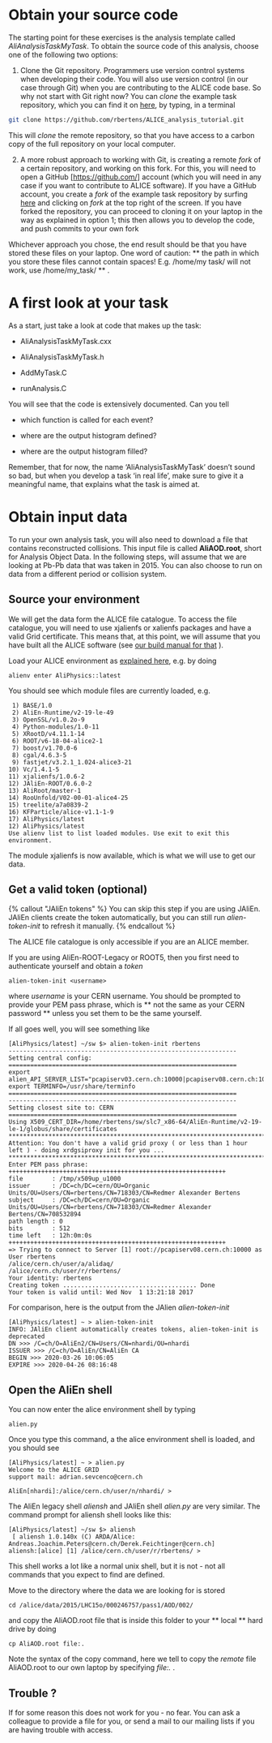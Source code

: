 # Obtain your source code

The starting point for these exercises is the analysis template called _AliAnalysisTaskMyTask_. To obtain the source code of this analysis, choose one of the following two options: 

1. Clone the Git repository. Programmers use version control systems when developing their code. You will also use version control (in our case through Git) when you are contributing to the ALICE code base. So why not start with Git right now? You can _clone_ the example task repository, which you can find it on [here](https://github.com/rbertens/ALICE_analysis_tutorial), by typing, in a terminal

```bash
git clone https://github.com/rbertens/ALICE_analysis_tutorial.git
```

This will _clone_ the remote repository, so that you have access to a carbon copy of the full repository on your local computer. 

2. A more robust approach to working with Git, is creating a remote _fork_ of a certain repository, and working on this fork. For this, you will need to open a GitHub [https://github.com/] account (which you will need in any case if you want to contribute to ALICE software). If you have a GitHub account, you create a _fork_ of the example task repository by surfing [here](https://github.com/rbertens/ALICE_analysis_tutorial) and clicking on _fork_ at the top right of the screen. If you have forked the repository, you can proceed to cloning it on your laptop in the way as explained in option 1; this then allows you to develop the code, and push commits to your own fork

Whichever approach you chose, the end result should be that you have stored these files on your laptop. One word of caution: ** the path in which you store these files cannot contain spaces! E.g. /home/my  task/ will not work, use /home/my_task/ ** .


# A first look at your task

As a start, just take a look at code that makes up the task:

*   AliAnalysisTaskMyTask.cxx

*   AliAnalysisTaskMyTask.h

*   AddMyTask.C

*   runAnalysis.C

You will see that the code is extensively documented. Can you tell

*   which function is called for each event?

*   where are the output histogram defined?

*   where are the output histogram filled?

Remember, that for now, the name ‘AliAnalysisTaskMyTask’ doesn’t sound so bad, but when you develop a task ‘in real life’, make sure to give it a meaningful name, that explains what the task is aimed at.



# Obtain input data

To run your own analysis task, you will also need to download a file that contains reconstructed collisions. This input file is called **AliAOD.root**, short for Analysis Object Data. In the following steps, will assume that we are looking at Pb-Pb data that was taken in 2015. You can also choose to run on data from a different period or collision system.  

## Source your environment
We will get the data form the ALICE file catalogue. To access the file catalogue, you will need to use xjalienfs or xalienfs packages and have a valid Grid certificate. This means that, at this point, we will assume that you have built all the ALICE software (see [our build manual for that](https://alice-doc.github.io/alice-analysis-tutorial/building/) ).


Load your ALICE environment as [explained here](https://alice-doc.github.io/alice-analysis-tutorial/building/#use-the-software-you-have-built), e.g. by doing

```
alienv enter AliPhysics::latest
```

You should see which module files are currently loaded, e.g.

```
 1) BASE/1.0
 2) AliEn-Runtime/v2-19-le-49
 3) OpenSSL/v1.0.2o-9
 4) Python-modules/1.0-11
 5) XRootD/v4.11.1-14
 6) ROOT/v6-18-04-alice2-1
 7) boost/v1.70.0-6
 8) cgal/4.6.3-5
 9) fastjet/v3.2.1_1.024-alice3-21
10) Vc/1.4.1-5
11) xjalienfs/1.0.6-2
12) JAliEn-ROOT/0.6.0-2
13) AliRoot/master-1
14) RooUnfold/V02-00-01-alice4-25
15) treelite/a7a0839-2
16) KFParticle/alice-v1.1-1-9
17) AliPhysics/latest
12) AliPhysics/latest
Use alienv list to list loaded modules. Use exit to exit this environment.
```

The module xjalienfs is now available, which is what we will use to get our data. 

## Get a valid token (optional)

{% callout "JAliEn tokens" %}
You can skip this step if you are using JAliEn. JAliEn clients create the token automatically, but you can still run _alien-token-init_ to refresh it manually.
{% endcallout %}

The ALICE file catalogue is only accessible if you are an ALICE member. 

If you are using AliEn-ROOT-Legacy or ROOT5, then you first need to authenticate yourself and obtain a _token_

```
alien-token-init <username>
``` 

where _username_ is your CERN username. You should be prompted to provide your PEM pass phrase, which is ** not the same as your CERN password ** unless you set them to be the same yourself. 


If all goes well, you will see something like
```
[AliPhysics/latest] ~/sw $> alien-token-init rbertens
---------------------------------------------------------------
Setting central config:
===============================================================
export alien_API_SERVER_LIST="pcapiserv03.cern.ch:10000|pcapiserv08.cern.ch:10000|"
export TERMINFO=/usr/share/terminfo
===============================================================
---------------------------------------------------------------
Setting closest site to: CERN
===============================================================
Using X509_CERT_DIR=/home/rbertens/sw/slc7_x86-64/AliEn-Runtime/v2-19-le-1/globus/share/certificates
*********************************************************************************
Attention: You don't have a valid grid proxy ( or less than 1 hour left ) - doing xrdgsiproxy init for you ...
*********************************************************************************
Enter PEM pass phrase:
++++++++++++++++++++++++++++++++++++++++++++++++++++++++++++
file        : /tmp/x509up_u1000
issuer      : /DC=ch/DC=cern/OU=Organic Units/OU=Users/CN=rbertens/CN=718303/CN=Redmer Alexander Bertens
subject     : /DC=ch/DC=cern/OU=Organic Units/OU=Users/CN=rbertens/CN=718303/CN=Redmer Alexander Bertens/CN=708532894
path length : 0
bits        : 512
time left   : 12h:0m:0s
++++++++++++++++++++++++++++++++++++++++++++++++++++++++++++
=> Trying to connect to Server [1] root://pcapiserv08.cern.ch:10000 as User rbertens 
/alice/cern.ch/user/a/alidaq/
/alice/cern.ch/user/r/rbertens/
Your identity: rbertens
Creating token ..................................... Done
Your token is valid until: Wed Nov  1 13:21:18 2017
```

For comparison, here is the output from the JAlien _alien-token-init_

```
[AliPhysics/latest] ~ > alien-token-init
INFO: JAliEn client automatically creates tokens, alien-token-init is deprecated
DN >>> /C=ch/O=AliEn2/CN=Users/CN=nhardi/OU=nhardi
ISSUER >>> /C=ch/O=AliEn/CN=AliEn CA
BEGIN >>> 2020-03-26 10:06:05
EXPIRE >>> 2020-04-26 08:16:48
```

## Open the AliEn shell

You can now enter the alice environment shell by typing


```
alien.py
```

Once you type this command, a the alice environment shell is loaded, and you should see

```
[AliPhysics/latest] ~ > alien.py
Welcome to the ALICE GRID
support mail: adrian.sevcenco@cern.ch

AliEn[nhardi]:/alice/cern.ch/user/n/nhardi/ >

```


The AliEn legacy shell _aliensh_ and JAliEn shell _alien.py_ are very similar. The command prompt for aliensh shell looks like this:

```
[AliPhysics/latest] ~/sw $> aliensh
 [ aliensh 1.0.140x (C) ARDA/Alice: Andreas.Joachim.Peters@cern.ch/Derek.Feichtinger@cern.ch]
aliensh:[alice] [1] /alice/cern.ch/user/r/rbertens/ >
```

This shell works a lot like a normal unix shell, but it is not - not all commands that you expect to find are defined. 


Move to the directory where the data we are looking for is stored

```
cd /alice/data/2015/LHC15o/000246757/pass1/AOD/002/
```
and copy the AliAOD.root file that is inside this folder to your ** local ** hard drive by doing
```
cp AliAOD.root file:.
```

Note the syntax of the copy command, here we tell to copy the _remote_ file AliAOD.root to our own laptop by specifying _file:._ . 

## Trouble ?
If for some reason this does not work for you - no fear. You can ask a colleague to provide a file for you, or send a mail to our mailing lists  if you are having trouble with access.
